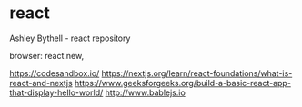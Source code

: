 # react


Ashley Bythell - react repository


browser:  react.new,

https://codesandbox.io/
https://nextjs.org/learn/react-foundations/what-is-react-and-nextjs
https://www.geeksforgeeks.org/build-a-basic-react-app-that-display-hello-world/
http://www.bablejs.io

